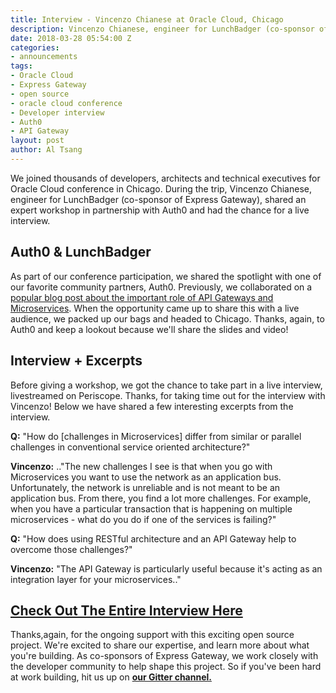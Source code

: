 ```yaml
---
title: Interview - Vincenzo Chianese at Oracle Cloud, Chicago
description: Vincenzo Chianese, engineer for LunchBadger (co-sponsor of Express Gateway), shared an expert workshop at Oracle Cloud Conference in partnership with Auth0 and had the chance for a live interview - part 1.
date: 2018-03-28 05:54:00 Z
categories:
- announcements
tags:
- Oracle Cloud
- Express Gateway
- open source
- oracle cloud conference
- Developer interview
- Auth0
- API Gateway
layout: post
author: Al Tsang
---
```


We joined thousands of developers, architects and technical executives for Oracle Cloud conference in Chicago. During the trip, Vincenzo Chianese, engineer for LunchBadger (co-sponsor of Express Gateway), shared an expert workshop in partnership with Auth0 and had the chance for a live interview.
<!--excerpt-->

## Auth0 & LunchBadger
As part of our conference participation, we shared the spotlight with one of our favorite community partners, Auth0. Previously, we collaborated on a [popular blog post about the important role of API Gateways and Microservices](https://auth0.com/blog/apigateway-microservices-superglue/). When the opportunity came up to share this with a live audience, we packed up our bags and headed to Chicago. Thanks, again, to Auth0 and keep a lookout because we'll share the slides and video!

## Interview + Excerpts

Before giving a workshop, we got the chance to take part in a live interview, livestreamed on Periscope. Thanks, for taking time out for the interview with Vincenzo! Below we have shared a few interesting excerpts from the interview.

**Q:** "How do [challenges in Microservices] differ from similar or parallel challenges in conventional service oriented architecture?"

**Vincenzo:** .."The new challenges I see is that when you go with Microservices you want to use the network as an application bus. Unfortunately, the network is unreliable and is not meant to be an application bus. From there, you find a lot more challenges. For example, when you have a particular transaction that is happening on multiple microservices - what do you do if one of the services is failing?"

**Q:** "How does using RESTful architecture and an API Gateway help to overcome those challenges?"

**Vincenzo:** "The API Gateway is particularly useful because it's acting as an integration layer for your microservices.."

## [**Check Out The Entire Interview Here**](https://www.pscp.tv/OracleDevs/1MnxneykAXYJO)



Thanks,again, for the ongoing support with this exciting open source project. We're excited to share our expertise, and learn more about what you're building. As co-sponsors of Express Gateway, we work closely with the developer community to help shape this project. So if you've been hard at work building, hit us up on **[our Gitter channel.](https://gitter.im/ExpressGateway/express-gateway)**
